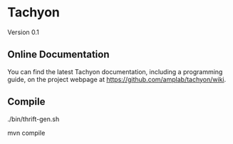Tachyon
=======

Version 0.1

## Online Documentation

You can find the latest Tachyon documentation, including a programming
guide, on the project webpage at <https://github.com/amplab/tachyon/wiki>.

## Compile

./bin/thrift-gen.sh

mvn compile
